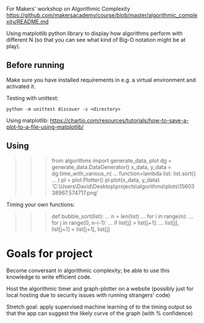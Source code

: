 
For Makers' workshop on Algorithmic Complexity
https://github.com/makersacademy/course/blob/master/algorithmic_complexity/README.md

Using matplotlib python library to display how algorithms perform with different N (so that you can see what kind of Big-O notation might be at play).

## Before running

Make sure you have installed requirements in e.g. a virtual environment and activated it.

Testing with unittest:
```
python -m unittest discover -s <directory>
```

Using matplotlib:
https://chartio.com/resources/tutorials/how-to-save-a-plot-to-a-file-using-matplotlib/

## Using

>>> from algorithms import generate_data, plot
>>> dg = generate_data.DataGenerator()
>>> x_data, y_data = dg.time_with_various_n(
...     function=lambda list: list.sort()
... )
>>> pl = plot.Plotter()
>>> pl.plot(x_data, y_data)
'C:\\Users\\David\\Desktop\\projects\\algorithms\\plots\\1560338967.574717.png'

Timing your own functions:
>>> def bubble_sort(list):
...     n = len(list)
...     for i in range(n):
...             for j in range(0, n-i-1):
...                     if list[j] > list[j+1]:
...                             list[j], list[j+1] = list[j+1], list[j]
>>> 

# Goals for project

Become conversant in algorithmic complexity; be able to use this knowledge to write efficient code.

Host the algorithmic timer and graph-plotter on a website (possibly just for local hosting due to security issues with running strangers' code)

Stretch goal: apply supervised machine learning of to the timing output so that the app can suggest the likely curve of the graph (with % confidence)
